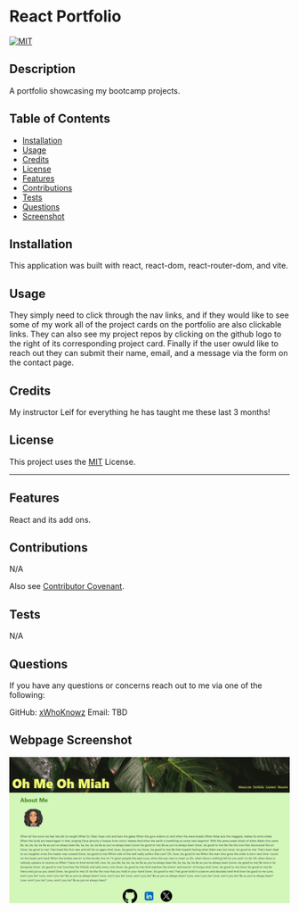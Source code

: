 
# React Portfolio
[![MIT](https://img.shields.io/badge/License-MIT-red)](https://choosealicense.com/licenses/mit/)

## Description

A portfolio showcasing my bootcamp projects.

## Table of Contents

- [Installation](#installation)
- [Usage](#usage)
- [Credits](#credits)
- [License](#license)
- [Features](#features)
- [Contributions](#contributions)
- [Tests](#tests)
- [Questions](#questions)
- [Screenshot](#screenshot)

## Installation

This application was built with react, react-dom, react-router-dom, and vite.

## Usage

They simply need to click through the nav links, and if they would like to see some of my work all of the project cards on the portfolio are also clickable links. They can also see my project repos by clicking on the github logo to the right of its corresponding project card. Finally if the user owuld like to reach out they can submit their name, email, and a message via the form on the contact page.


## Credits

My instructor Leif for everything he has taught me these last 3 months!

## License

This project uses the [MIT](https://choosealicense.com/licenses/mit/) License.

---

## Features

React and its add ons.

## Contributions

N/A 

Also see [Contributor Covenant](https://www.contributor-covenant.org/).

## Tests

N/A

## Questions

If you have any questions or concerns reach out to me via one of the following: 

GitHub: [xWhoKnowz](https://github.com/xWhoKnowz) 
Email: TBD

## Webpage Screenshot
    
![Screenshot of the website homepage. Dislpays the hero image and the about me info for the site creator.](./assets/siteScreenshot.png)